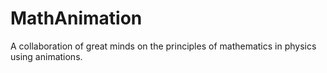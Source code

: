 # MathAnimation
A collaboration of great minds on the principles of mathematics in physics using animations.
